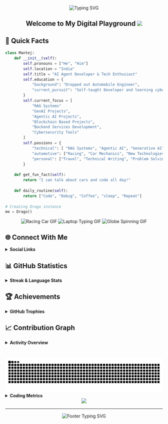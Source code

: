 <div align="center">
  <img src="https://readme-typing-svg.demolab.com?font=Fira+Code&weight=600&size=40&duration=4000&pause=1000&color=6AD3FF&center=true&vCenter=true&random=false&width=500&height=70&lines=Hi+%F0%9F%91%8B+I'm+Mantej" alt="Typing SVG" />
</div>

<div align="center">
  <h2>
    Welcome to My Digital Playground
    <img src="https://media.giphy.com/media/hvRJCLFzcasrR4ia7z/giphy.gif" width="30px"/>
  </h2>
</div>



<h2> 🚀 Quick Facts </h2>


```python
class Mantej:
    def __init__(self):
        self.pronouns = ["He", "Him"]
        self.location = "India"
        self.title = "AI Agent Developer & Tech Enthusiast"
        self.education = {
            "background": "Dropped out Automobile Engineer",
            "current_pursuit": "Self-taught Developer and learning cybersecurity tools"
        }
        self.current_focus = [
            "RAG Systems"
            "GenAI Projects",
            "Agentic AI Projects",
            "Blockchain Based Projects",
            "Backend Services Development",
            "Cybersecurity Tools"
        ]
        self.passions = {
            "technical": [ "RAG Systems", "Agentic AI", "Generative AI", "Machine Learning", "Linux", "System Architecture", "Cloud Computing", "Internet of Things", "Web3 & Blockchain"],
            "automotive": ["Racing", "Car Mechanics", "New Technologies", "Modifications"],
            "personal": ["Travel", "Technical Writing", "Problem Solving", "Documentations"]
        }
    
    def get_fun_fact(self):
        return "I can talk about cars and code all day!"
    
    def daily_routine(self):
        return ["Code", "Debug", "Coffee", "sleep", "Repeat"]

# Creating Drago instance
me = Drago()
```

<div align="center">
  <img src="https://media0.giphy.com/media/iJDLBX5GY8niCpZYkR/source.gif" alt="Racing Car GIF" width="275" height="185"/>
  <img src="https://media.giphy.com/media/Y4ak9Ki2GZCbJxAnJD/giphy.gif" alt="Laptop Typing GIF" width="275" height="185"/>
  <img src="https://i.gifer.com/origin/89/894182626f762e66170dab57945c4b9e.gif" alt="Globe Spinning GIF" width="275" height="185"/>
</div>

## 🌐 Connect With Me

<details>
  <summary><b>Social Links</b></summary>
  <br>
  
  <div align="center">

  [![LinkedIn](https://img.shields.io/badge/LinkedIn-%230077B5.svg?style=for-the-badge&logo=linkedin&logoColor=white)](https://linkedin.com/in/mantej-singh-a-724219288)
  [![X](https://img.shields.io/badge/X-%23000000.svg?style=for-the-badge&logo=X&logoColor=white)](https://x.com/_gear_head_03_)
  [![YouTube](https://img.shields.io/badge/YouTube-%23FF0000.svg?style=for-the-badge&logo=YouTube&logoColor=white)](https://youtube.com/@@dragoo0)

  </div>
</details>

## 📊 GitHub Statistics

<details>
  <summary><b>Streak & Language Stats</b></summary>
  <br>
  
  <div align="center">
  
  [![GitHub Streak](https://github-readme-streak-stats.herokuapp.com?user=Drago-03&theme=dark&short_numbers=true)](https://git.io/streak-stats)
    
  </div>

  <div align="center">

  ![Top Languages](https://github-readme-stats.vercel.app/api/top-langs/?username=Drago-03&theme=tokyonight&hide_border=true&include_all_commits=true&count_private=true&layout=compact&border_radius=10&card_width=500&cache_seconds=86400)

  </div>
</details>

## 🏆 Achievements

<details>
  <summary><b>GitHub Trophies</b></summary>
  <br>
  
  <div align="center"> 
  
  [![Trophy](https://github-profile-trophy.vercel.app/?username=Drago-03&theme=tokyonight&no-frame=true&column=7&margin-w=15&margin-h=15)](https://github.com/Drago-03)
  
  </div>
</details>

## 📈 Contribution Graph

<details>
  <summary><b>Activity Overview</b></summary>
  <br>
  
  <div align="center">
  
  [![Activity Graph](https://github-readme-activity-graph.vercel.app/graph?username=Drago-03&theme=tokyo-night&hide_border=true&radius=10&area=true&height=300)](https://github.com/Drago-03)
  
  </div>
</details>

###

<br clear="both">

<img src="https://raw.githubusercontent.com/Drago-03/Drago-03/output/snake.svg" alt="Snake animation" />

<br>

<details>
  <summary><b>Coding Metrics</b></summary>
  <br>
  
  <!--START_SECTION:waka-->
![Code Time](http://img.shields.io/badge/Code%20Time-157%20hrs%2046%20mins-blue)

![Lines of code](https://img.shields.io/badge/From%20Hello%20World%20I%27ve%20Written-57.3%20million%20lines%20of%20code-blue)

**I'm an Early 🐤** 

```text
🌞 Morning                4625 commits        ████████████░░░░░░░░░░░░░   49.40 % 
🌆 Daytime                2808 commits        ███████░░░░░░░░░░░░░░░░░░   29.99 % 
🌃 Evening                1449 commits        ████░░░░░░░░░░░░░░░░░░░░░   15.48 % 
🌙 Night                  480 commits         █░░░░░░░░░░░░░░░░░░░░░░░░   05.13 % 
```
📅 **I'm Most Productive on Sunday** 

```text
Monday                   1576 commits        ████░░░░░░░░░░░░░░░░░░░░░   16.83 % 
Tuesday                  711 commits         ██░░░░░░░░░░░░░░░░░░░░░░░   07.59 % 
Wednesday                495 commits         █░░░░░░░░░░░░░░░░░░░░░░░░   05.29 % 
Thursday                 423 commits         █░░░░░░░░░░░░░░░░░░░░░░░░   04.52 % 
Friday                   609 commits         ██░░░░░░░░░░░░░░░░░░░░░░░   06.51 % 
Saturday                 861 commits         ██░░░░░░░░░░░░░░░░░░░░░░░   09.20 % 
Sunday                   4687 commits        █████████████░░░░░░░░░░░░   50.06 % 
```


📊 **This Week I Spent My Time On** 

```text
🕑︎ Time Zone: Asia/Kolkata

💬 Programming Languages: 
Markdown                 4 hrs 42 mins       █████████░░░░░░░░░░░░░░░░   34.19 % 
TypeScript               3 hrs 39 mins       ███████░░░░░░░░░░░░░░░░░░   26.57 % 
JSON                     59 mins             ██░░░░░░░░░░░░░░░░░░░░░░░   07.24 % 
JavaScript               56 mins             ██░░░░░░░░░░░░░░░░░░░░░░░   06.82 % 
Python                   55 mins             ██░░░░░░░░░░░░░░░░░░░░░░░   06.75 % 
```

**Timeline**

![Lines of Code chart](https://raw.githubusercontent.com/Drago-03/Drago-03/main/assets/bar_graph.png)


 Last Updated on 15/08/2025 18:49:04 UTC
<!--END_SECTION:waka-->
</details>

<div align="center">
  
  <img src="https://capsule-render.vercel.app/api?type=waving&color=gradient&height=100&section=footer&animation=twinkling"/>
</div>

---

<div align="center">
  <img src="https://readme-typing-svg.demolab.com?font=Fira+Code&size=15&duration=3000&pause=1000&color=6AD3FF&center=true&vCenter=true&repeat=false&width=500&lines=Happy+Coding!+Feel+free+to+connect+and+collaborate!" alt="Footer Typing SVG" />
  
  <br>
</div>
